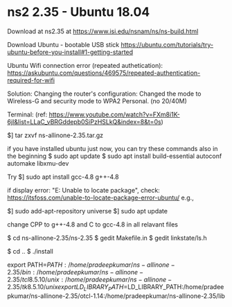 # ns2 2.35 - Ubuntu 18.04

Download at ns2.35 at https://www.isi.edu/nsnam/ns/ns-build.html

Download Ubuntu - bootable USB stick https://ubuntu.com/tutorials/try-ubuntu-before-you-install#1-getting-started

Ubuntu Wifi connection error (repeated authetication): https://askubuntu.com/questions/469575/repeated-authentication-required-for-wifi

Solution: Changing the router's configuration: Changed the mode to Wireless-G and security mode to WPA2 Personal. (no 20/40M)

Terminal: (ref: https://www.youtube.com/watch?v=FXm8i1K-6jI&list=LLaC_vBRGddepb0SiPzHSLkQ&index=8&t=0s)

$] tar zxvf ns-allinone-2.35.tar.gz 

if you have installed ubuntu just now, you can try these commands also in the beginning
$ sudo apt update
$ sudo apt install build-essential autoconf automake libxmu-dev 

Try
$] sudo apt install gcc-4.8 g++-4.8 

if display error: "E: Unable to locate package", check: https://itsfoss.com/unable-to-locate-package-error-ubuntu/
e.g.,

$] sudo add-apt-repository universe
$] sudo apt update

change CPP to g++-4.8 and C to gcc-4.8 in all relavant files

$ cd ns-allinone-2.35/ns-2.35
$ gedit Makefile.in 
$ gedit linkstate/ls.h

$ cd ..
$ ./install 

export PATH=$PATH:/home/pradeepkumar/ns-allinone-2.35/bin:/home/pradeepkumar/ns-allinone-2.35/tcl8.5.10/unix:/home/pradeepkumar/ns-allinone-2.35/tk8.5.10/unix
export LD_LIBRARY_PATH=$LD_LIBRARY_PATH:/home/pradeepkumar/ns-allinone-2.35/otcl-1.14:/home/pradeepkumar/ns-allinone-2.35/lib
